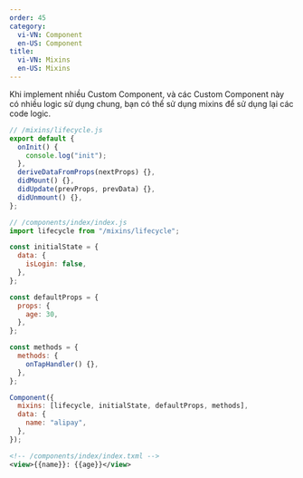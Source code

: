 ```yaml
---
order: 45
category:
  vi-VN: Component
  en-US: Component
title:
  vi-VN: Mixins
  en-US: Mixins
---
```


Khi implement nhiều Custom Component, và các Custom Component này có nhiều logic sử dụng chung, bạn có thể sử dụng mixins để sử dụng lại các code logic.

```js
// /mixins/lifecycle.js
export default {
  onInit() {
    console.log("init");
  },
  deriveDataFromProps(nextProps) {},
  didMount() {},
  didUpdate(prevProps, prevData) {},
  didUnmount() {},
};
```

```js
// /components/index/index.js
import lifecycle from "/mixins/lifecycle";

const initialState = {
  data: {
    isLogin: false,
  },
};

const defaultProps = {
  props: {
    age: 30,
  },
};

const methods = {
  methods: {
    onTapHandler() {},
  },
};

Component({
  mixins: [lifecycle, initialState, defaultProps, methods],
  data: {
    name: "alipay",
  },
});
```

```xml
<!-- /components/index/index.txml -->
<view>{{name}}: {{age}}</view>
```
